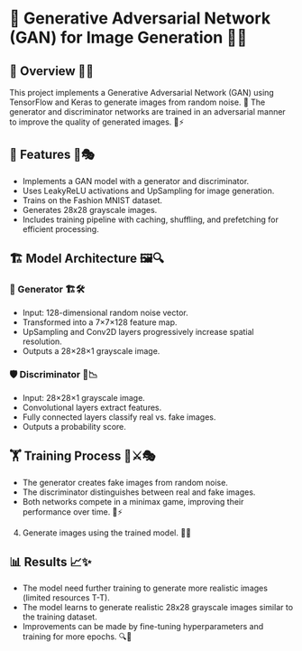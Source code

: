 # 🎨 Generative Adversarial Network (GAN) for Image Generation 🤖✨

## 📝 Overview 🎯🔥
This project implements a Generative Adversarial Network (GAN) using TensorFlow and Keras to generate images from random noise. 🎨 The generator and discriminator networks are trained in an adversarial manner to improve the quality of generated images. 🤖⚡

## 🌟 Features 🚀🎭
- Implements a GAN model with a generator and discriminator.
- Uses LeakyReLU activations and UpSampling for image generation.
- Trains on the Fashion MNIST dataset.
- Generates 28x28 grayscale images.
- Includes training pipeline with caching, shuffling, and prefetching for efficient processing.

## 🏗️ Model Architecture 🖼️🔍
### 🎨 Generator 🏗️🛠️
- Input: 128-dimensional random noise vector.
- Transformed into a 7×7×128 feature map.
- UpSampling and Conv2D layers progressively increase spatial resolution.
- Outputs a 28×28×1 grayscale image.

### 🛡️ Discriminator 🎯📉
- Input: 28×28×1 grayscale image.
- Convolutional layers extract features.
- Fully connected layers classify real vs. fake images.
- Outputs a probability score.

## 🏋️ Training Process 🤖⚔️🎭
- The generator creates fake images from random noise.
- The discriminator distinguishes between real and fake images.
- Both networks compete in a minimax game, improving their performance over time. 🔄⚡

4. Generate images using the trained model. 🎨📸

## 📊 Results 📈✨
- The model need further training to generate more realistic images (limited resources T-T).
- The model learns to generate realistic 28x28 grayscale images similar to the training dataset.
- Improvements can be made by fine-tuning hyperparameters and training for more epochs. 🔍🚀

